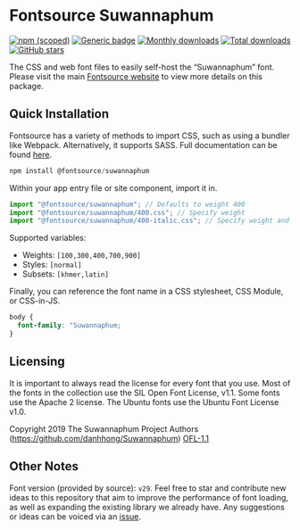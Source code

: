 # Fontsource Suwannaphum

[![npm (scoped)](https://img.shields.io/npm/v/@fontsource/suwannaphum?color=brightgreen)](https://www.npmjs.com/package/@fontsource/suwannaphum) [![Generic badge](https://img.shields.io/badge/fontsource-passing-brightgreen)](https://github.com/fontsource/fontsource) [![Monthly downloads](https://badgen.net/npm/dm/@fontsource/suwannaphum)](https://github.com/fontsource/fontsource) [![Total downloads](https://badgen.net/npm/dt/@fontsource/suwannaphum)](https://github.com/fontsource/fontsource) [![GitHub stars](https://img.shields.io/github/stars/fontsource/fontsource.svg?style=social&label=Star)](https://github.com/fontsource/fontsource/stargazers)

The CSS and web font files to easily self-host the “Suwannaphum” font. Please visit the main [Fontsource website](https://fontsource.org/fonts/suwannaphum) to view more details on this package.

## Quick Installation

Fontsource has a variety of methods to import CSS, such as using a bundler like Webpack. Alternatively, it supports SASS. Full documentation can be found [here](https://fontsource.org/docs/getting-started/introduction).

```javascript
npm install @fontsource/suwannaphum
```

Within your app entry file or site component, import it in.

```javascript
import "@fontsource/suwannaphum"; // Defaults to weight 400
import "@fontsource/suwannaphum/400.css"; // Specify weight
import "@fontsource/suwannaphum/400-italic.css"; // Specify weight and style

```

Supported variables:
- Weights: `[100,300,400,700,900]`
- Styles: `[normal]`
- Subsets: `[khmer,latin]`

Finally, you can reference the font name in a CSS stylesheet, CSS Module, or CSS-in-JS.

```css
body {
  font-family: "Suwannaphum;
}
```

## Licensing
It is important to always read the license for every font that you use.
Most of the fonts in the collection use the SIL Open Font License, v1.1. Some fonts use the Apache 2 license. The Ubuntu fonts use the Ubuntu Font License v1.0.

Copyright 2019 The Suwannaphum Project Authors (https://github.com/danhhong/Suwannaphum)
[OFL-1.1](http://scripts.sil.org/OFL)

## Other Notes
Font version (provided by source): `v29`.
Feel free to star and contribute new ideas to this repository that aim to improve the performance of font loading, as well as expanding the existing library we already have. Any suggestions or ideas can be voiced via an [issue](https://github.com/fontsource/fontsource/issues).